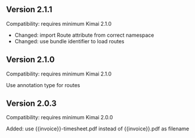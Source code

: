 ## Version 2.1.1

Compatibility: requires minimum Kimai 2.1.0

- Changed: import Route attribute from correct namespace
- Changed: use bundle identifier to load routes

## Version 2.1.0

Compatibility: requires minimum Kimai 2.1.0

Use annotation type for routes

## Version 2.0.3

Compatibility: requires minimum Kimai 2.0.0

Added: use {{invoice}}-timesheet.pdf instead of {{invoice}}.pdf as filename


